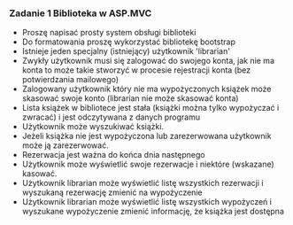 ### Zadanie 1 Biblioteka w ASP.MVC
- Proszę napisać prosty system obsługi biblioteki
- Do formatowania proszę wykorzystać bibliotekę bootstrap
- Istnieje jeden specjalny (istniejący) użytkownik 'librarian'
- Zwykły użytkownik musi się zalogować do swojego konta, jak nie ma konta to może takie stworzyć w procesie rejestracji konta (bez potwierdzania mailowego)
- Zalogowany użytkownik który nie ma wypożyczonych książek może skasować swoje konto (librarian nie może skasować konta)
- Lista książek w bibliotece jest stała (książki można tylko wypożyczać i zwracać) i jest odczytywana z danych programu
- Użytkownik może wyszukiwać książki.
- Jeżeli książka nie jest wypożyczona lub zarezerwowana użytkownik może ją zarezerwować.
- Rezerwacja jest ważna do końca dnia następnego
- Użytkownik może wyświetlić swoje rezerwacje i niektóre (wskazane) kasować.
- Użytkownik librarian może wyświetlić listę wszystkich rezerwacji i wyszukaną rezerwację zmienić na wypożyczenie
- Użytkownik librarian może wyświetlić listę wszystkich wypożyczeń i wyszukane wypożyczenie zmienić informację, że książka jest dostępna
